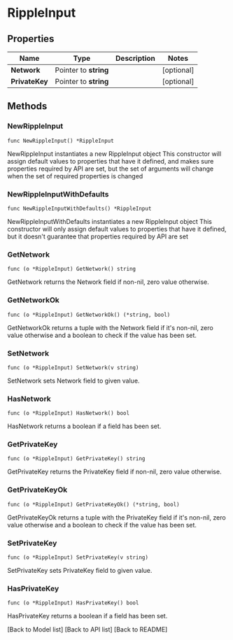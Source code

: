 # RippleInput

## Properties

| Name           | Type                  | Description | Notes       |
| -------------- | --------------------- | ----------- | ----------- |
| **Network**    | Pointer to **string** |             | \[optional] |
| **PrivateKey** | Pointer to **string** |             | \[optional] |

## Methods

### NewRippleInput

`func NewRippleInput() *RippleInput`

NewRippleInput instantiates a new RippleInput object This constructor will assign default values to properties that have it defined, and makes sure properties required by API are set, but the set of arguments will change when the set of required properties is changed

### NewRippleInputWithDefaults

`func NewRippleInputWithDefaults() *RippleInput`

NewRippleInputWithDefaults instantiates a new RippleInput object This constructor will only assign default values to properties that have it defined, but it doesn't guarantee that properties required by API are set

### GetNetwork

`func (o *RippleInput) GetNetwork() string`

GetNetwork returns the Network field if non-nil, zero value otherwise.

### GetNetworkOk

`func (o *RippleInput) GetNetworkOk() (*string, bool)`

GetNetworkOk returns a tuple with the Network field if it's non-nil, zero value otherwise and a boolean to check if the value has been set.

### SetNetwork

`func (o *RippleInput) SetNetwork(v string)`

SetNetwork sets Network field to given value.

### HasNetwork

`func (o *RippleInput) HasNetwork() bool`

HasNetwork returns a boolean if a field has been set.

### GetPrivateKey

`func (o *RippleInput) GetPrivateKey() string`

GetPrivateKey returns the PrivateKey field if non-nil, zero value otherwise.

### GetPrivateKeyOk

`func (o *RippleInput) GetPrivateKeyOk() (*string, bool)`

GetPrivateKeyOk returns a tuple with the PrivateKey field if it's non-nil, zero value otherwise and a boolean to check if the value has been set.

### SetPrivateKey

`func (o *RippleInput) SetPrivateKey(v string)`

SetPrivateKey sets PrivateKey field to given value.

### HasPrivateKey

`func (o *RippleInput) HasPrivateKey() bool`

HasPrivateKey returns a boolean if a field has been set.

\[Back to Model list] \[Back to API list] \[Back to README]
